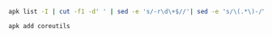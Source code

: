 ```bash
apk list -I | cut -f1 -d' ' | sed -e 's/-r\d\+$//'| sed -e 's/\(.*\)-/\1 /'
```

```bash
apk add coreutils
```